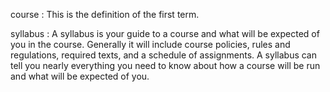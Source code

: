 course
: This is the definition of the first term.

syllabus
: A syllabus is your guide to a course and what will be expected of you in the course. Generally it will include course policies, rules and regulations, required texts, and a schedule of assignments. A syllabus can tell you nearly everything you need to know about how a course will be run and what will be expected of you.
